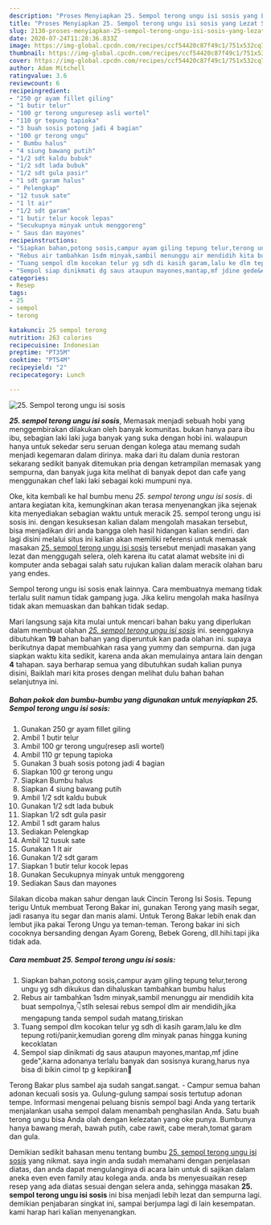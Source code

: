 ```yaml
---
description: "Proses Menyiapkan 25. Sempol terong ungu isi sosis yang Lezat Sekali"
title: "Proses Menyiapkan 25. Sempol terong ungu isi sosis yang Lezat Sekali"
slug: 2130-proses-menyiapkan-25-sempol-terong-ungu-isi-sosis-yang-lezat-sekali
date: 2020-07-24T11:28:36.833Z
image: https://img-global.cpcdn.com/recipes/ccf54420c87f49c1/751x532cq70/25-sempol-terong-ungu-isi-sosis-foto-resep-utama.jpg
thumbnail: https://img-global.cpcdn.com/recipes/ccf54420c87f49c1/751x532cq70/25-sempol-terong-ungu-isi-sosis-foto-resep-utama.jpg
cover: https://img-global.cpcdn.com/recipes/ccf54420c87f49c1/751x532cq70/25-sempol-terong-ungu-isi-sosis-foto-resep-utama.jpg
author: Adam Mitchell
ratingvalue: 3.6
reviewcount: 6
recipeingredient:
- "250 gr ayam fillet giling"
- "1 butir telur"
- "100 gr terong unguresep asli wortel"
- "110 gr tepung tapioka"
- "3 buah sosis potong jadi 4 bagian"
- "100 gr terong ungu"
- " Bumbu halus"
- "4 siung bawang putih"
- "1/2 sdt kaldu bubuk"
- "1/2 sdt lada bubuk"
- "1/2 sdt gula pasir"
- "1 sdt garam halus"
- " Pelengkap"
- "12 tusuk sate"
- "1 lt air"
- "1/2 sdt garam"
- "1 butir telur kocok lepas"
- "Secukupnya minyak untuk menggoreng"
- " Saus dan mayones"
recipeinstructions:
- "Siapkan bahan,potong sosis,campur ayam giling tepung telur,terong ungu yg sdh dikukus dan dihaluskan tambahkan bumbu halus"
- "Rebus air tambahkan 1sdm minyak,sambil menunggu air mendidih kita buat sempolnya,👇stlh selesai rebus sempol dlm air mendidih,jika mengapung tanda sempol sudah matang,tiriskan"
- "Tuang sempol dlm kocokan telur yg sdh di kasih garam,lalu ke dlm tepung roti/panir,kemudian goreng dlm minyak panas hingga kuning kecoklatan"
- "Sempol siap dinikmati dg saus ataupun mayones,mantap,mf jdine gede&#34;,karna adonanya terlalu banyak dan sosisnya kurang,harus nya bisa di bikin cimol tp g kepikiran🤭"
categories:
- Resep
tags:
- 25
- sempol
- terong

katakunci: 25 sempol terong 
nutrition: 263 calories
recipecuisine: Indonesian
preptime: "PT35M"
cooktime: "PT54M"
recipeyield: "2"
recipecategory: Lunch

---
```



![25. Sempol terong ungu isi sosis](https://img-global.cpcdn.com/recipes/ccf54420c87f49c1/751x532cq70/25-sempol-terong-ungu-isi-sosis-foto-resep-utama.jpg)

<b><i>25. sempol terong ungu isi sosis</i></b>, Memasak menjadi sebuah hobi yang menggembirakan dilakukan oleh banyak komunitas. bukan hanya para ibu ibu, sebagian laki laki juga banyak yang suka dengan hobi ini. walaupun hanya untuk sekedar seru seruan dengan kolega atau memang sudah menjadi kegemaran dalam dirinya. maka dari itu dalam dunia restoran sekarang sedikit banyak ditemukan pria dengan ketrampilan memasak yang sempurna, dan banyak juga kita melihat di banyak depot dan cafe yang menggunakan chef laki laki sebagai koki mumpuni nya.

Oke, kita kembali ke hal bumbu menu <i>25. sempol terong ungu isi sosis</i>. di antara kegiatan kita, kemungkinan akan terasa menyenangkan jika sejenak kita menyediakan sebagian waktu untuk meracik 25. sempol terong ungu isi sosis ini. dengan kesuksesan kalian dalam mengolah masakan tersebut, bisa menjadikan diri anda bangga oleh hasil hidangan kalian sendiri. dan lagi disini melalui situs ini kalian akan memiliki referensi untuk memasak masakan <u>25. sempol terong ungu isi sosis</u> tersebut menjadi masakan yang lezat dan menggugah selera, oleh karena itu catat alamat website ini di komputer anda sebagai salah satu rujukan kalian dalam meracik olahan baru yang endes.

Sempol terong ungu isi sosis enak lainnya. Cara membuatnya memang tidak terlalu sulit namun tidak gampang juga. Jika keliru mengolah maka hasilnya tidak akan memuaskan dan bahkan tidak sedap.


Mari langsung saja kita mulai untuk mencari bahan baku yang diperlukan dalam membuat olahan <u><i>25. sempol terong ungu isi sosis</i></u> ini. seenggaknya dibutuhkan <b>19</b> bahan bahan yang diperuntuk kan pada olahan ini. supaya berikutnya dapat membuahkan rasa yang yummy dan sempurna. dan juga siapkan waktu kita sedikit, karena anda akan memulainya antara lain dengan <b>4</b> tahapan. saya berharap semua yang dibutuhkan sudah kalian punya disini, Baiklah mari kita proses dengan melihat dulu bahan bahan selanjutnya ini.

<!--inarticleads1-->

##### Bahan pokok dan bumbu-bumbu yang digunakan untuk menyiapkan 25. Sempol terong ungu isi sosis:

1. Gunakan 250 gr ayam fillet giling
1. Ambil 1 butir telur
1. Ambil 100 gr terong ungu(resep asli wortel)
1. Ambil 110 gr tepung tapioka
1. Gunakan 3 buah sosis potong jadi 4 bagian
1. Siapkan 100 gr terong ungu
1. Siapkan  Bumbu halus
1. Siapkan 4 siung bawang putih
1. Ambil 1/2 sdt kaldu bubuk
1. Gunakan 1/2 sdt lada bubuk
1. Siapkan 1/2 sdt gula pasir
1. Ambil 1 sdt garam halus
1. Sediakan  Pelengkap
1. Ambil 12 tusuk sate
1. Gunakan 1 lt air
1. Gunakan 1/2 sdt garam
1. Siapkan 1 butir telur kocok lepas
1. Gunakan Secukupnya minyak untuk menggoreng
1. Sediakan  Saus dan mayones


Silakan dicoba makan sahur dengan lauk Cincin Terong Isi Sosis. Tepung terigu Untuk membuat Terong Bakar ini, gunakan Terong yang masih segar, jadi rasanya itu segar dan manis alami. Untuk Terong Bakar lebih enak dan lembut jika pakai Terong Ungu ya teman-teman. Terong bakar ini sich cocoknya bersanding dengan Ayam Goreng, Bebek Goreng, dll.hihi.tapi jika tidak ada. 

<!--inarticleads2-->

##### Cara membuat 25. Sempol terong ungu isi sosis:

1. Siapkan bahan,potong sosis,campur ayam giling tepung telur,terong ungu yg sdh dikukus dan dihaluskan tambahkan bumbu halus
1. Rebus air tambahkan 1sdm minyak,sambil menunggu air mendidih kita buat sempolnya,👇stlh selesai rebus sempol dlm air mendidih,jika mengapung tanda sempol sudah matang,tiriskan
1. Tuang sempol dlm kocokan telur yg sdh di kasih garam,lalu ke dlm tepung roti/panir,kemudian goreng dlm minyak panas hingga kuning kecoklatan
1. Sempol siap dinikmati dg saus ataupun mayones,mantap,mf jdine gede&#34;,karna adonanya terlalu banyak dan sosisnya kurang,harus nya bisa di bikin cimol tp g kepikiran🤭


Terong Bakar plus sambel aja sudah sangat.sangat. - Campur semua bahan adonan kecuali sosis ya. Gulung-gulung sampai sosis tertutup adonan tempe. Informasi mengenai peluang bisnis sempol bagi Anda yang tertarik menjalankan usaha sempol dalam menambah penghasilan Anda. Satu buah terong ungu bisa Anda olah dengan kelezatan yang oke punya. Bumbunya hanya bawang merah, bawah putih, cabe rawit, cabe merah,tomat garam dan gula. 

Demikian sedikit bahasan menu tentang bumbu <u>25. sempol terong ungu isi sosis</u> yang nikmat. saya ingin anda sudah memahami dengan penjelasan diatas, dan anda dapat mengulanginya di acara lain untuk di sajikan dalam aneka even even family atau kolega anda. anda bs menyesuaikan resep resep yang ada diatas sesuai dengan selera anda, sehingga masakan <b>25. sempol terong ungu isi sosis</b> ini bisa menjadi lebih lezat dan sempurna lagi. demikian penjabaran singkat ini, sampai berjumpa lagi di lain kesempatan. kami harap hari kalian menyenangkan.
